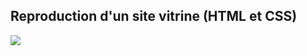 
<h2>Reproduction d'un site vitrine (HTML et CSS)</h2>
<img src="https://github.com/AzzRun/ENI-Project-s/blob/master/Web%20Development%20(Client%20Side)/HTML5Application/res/Capture.PNG?raw=true">
